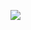 ![](https://github-readme-stats.vercel.app/api/top-langs/?username=rjzhb&theme=dark&layout=compact)


